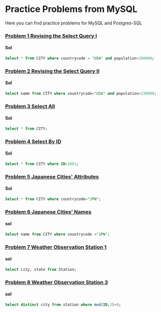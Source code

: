 # Practice Problems from MySQL
Here you can find practice problems for MySQL and Postgres-SQL

### [Problem 1 Revising the Select Query I](https://www.hackerrank.com/challenges/revising-the-select-query/problem?isFullScreen=true)
  #### Sol
``` sql
Select * from CITY where countrycode = "USA" and population>100000;
```
   
 ### [Problem 2 Revising the Select Query II](https://www.hackerrank.com/challenges/revising-the-select-query-2/problem?isFullScreen=true)
  #### Sol
``` sql
Select name from CITY where countrycode="USA" and population>120000;
```
### [Problem 3 Select All](https://www.hackerrank.com/challenges/select-all-sql/problem)
#### Sol
``` sql
Select * from CITY;
```
### [Problem 4 Select By ID](https://www.hackerrank.com/challenges/select-by-id/problem?isFullScreen=true)
#### Sol
``` sql
Select * from CITY where ID=1661;
```
 ### [Problem 5 Japanese Cities' Attributes](https://www.hackerrank.com/challenges/japanese-cities-attributes/problem?isFullScreen=true)
#### Sol
``` sql
Select * from CITY where countrycode="JPN";
```
### [Problem 6 Japanese Cities' Names](https://www.hackerrank.com/challenges/japanese-cities-name/problem?isFullScreen=true)
#### sol
``` sql
Select name from CITY where countrycode ="JPN";
```
### [Problem 7 Weather Observation Station 1](https://www.hackerrank.com/challenges/weather-observation-station-1/problem?isFullScreen=true)
#### sol
``` sql
Select city, state from Station;
```
### [Problem 8 Weather Observation Station 3](https://www.hackerrank.com/challenges/weather-observation-station-3/problem?isFullScreen=true)
#### sol
``` sql
Select distinct city from station where mod(ID,2)=0;
```

